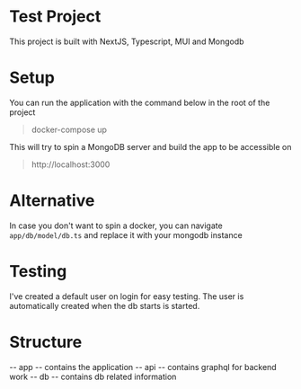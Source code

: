 # Test Project 
This project is built with NextJS, Typescript, MUI and Mongodb

# Setup 
You can run the application with the command below in the root of the project 

> docker-compose up 


This will try to spin a MongoDB server and build the app to be accessible on 
> http://localhost:3000

# Alternative 
In case you don't want to spin a docker, you can navigate `app/db/model/db.ts` and replace it 
with your mongodb instance 



# Testing 
I've created a default user on login for easy testing. The user is automatically created when the db starts is started.

# Structure 

-- app --  contains the application
-- api -- contains graphql for backend work
-- db   -- contains db related information 